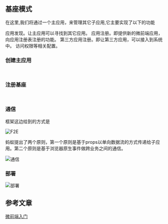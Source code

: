 ## 基座模式

在这里,我们将通过一个主应用，来管理其它子应用,它主要实现了以下的功能

应用发现。让主应用可以寻找到其它应用。
应用注册。即提供新的微前端应用，向应用注册表注册的功能。
第三方应用注册。即让第三方应用，可以接入到系统中。
访问权限等相关配置。

### 创建主应用
```js



```


### 注册基座


```js



```


### 通信
 框架这边给到的方式是

![F2E](https://tva1.sinaimg.cn/large/007S8ZIlgy1ghdqx9tha1j315i0lradq.jpg)

蚂蚁提出了两个原则，第一个原则是基于props以单向数据流的方式传递给子应用。第二个原则是基于浏览器原生事件做跨业务之间的通信。

![通信](https://tva1.sinaimg.cn/large/007S8ZIlgy1gh1vgs9rpbj310x0s1my8.jpg)



### 部署

![部署](https://tva1.sinaimg.cn/large/007S8ZIlgy1gha9zvov4oj30gf0a7aai.jpg)


## 参考文章

[微前端入门](https://juejin.im/post/5d8adb8ff265da5ba12cd173)
[]()